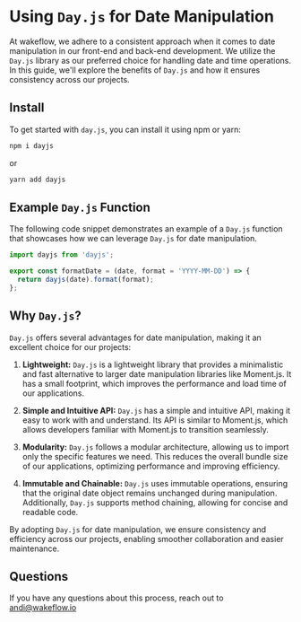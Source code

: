 # Using `Day.js` for Date Manipulation

At wakeflow, we adhere to a consistent approach when it comes to date manipulation in our front-end and back-end development. We utilize the `Day.js` library as our preferred choice for handling date and time operations. In this guide, we'll explore the benefits of `Day.js` and how it ensures consistency across our projects.

## Install
To get started with `day.js`, you can install it using npm or yarn:
```bash
npm i dayjs
```
or

```bash
yarn add dayjs
```

## Example `Day.js` Function

The following code snippet demonstrates an example of a `Day.js` function that showcases how we can leverage `Day.js` for date manipulation.

```javascript
import dayjs from 'dayjs';

export const formatDate = (date, format = 'YYYY-MM-DD') => {
  return dayjs(date).format(format);
};
```
## Why `Day.js`?

`Day.js` offers several advantages for date manipulation, making it an excellent choice for our projects:

1. **Lightweight:** `Day.js` is a lightweight library that provides a minimalistic and fast alternative to larger date manipulation libraries like Moment.js. It has a small footprint, which improves the performance and load time of our applications.

2. **Simple and Intuitive API:** `Day.js` has a simple and intuitive API, making it easy to work with and understand. Its API is similar to Moment.js, which allows developers familiar with Moment.js to transition seamlessly.

3. **Modularity:** `Day.js` follows a modular architecture, allowing us to import only the specific features we need. This reduces the overall bundle size of our applications, optimizing performance and improving efficiency.

4. **Immutable and Chainable:** `Day.js` uses immutable operations, ensuring that the original date object remains unchanged during manipulation. Additionally, `Day.js` supports method chaining, allowing for concise and readable code.

By adopting `Day.js` for date manipulation, we ensure consistency and efficiency across our projects, enabling smoother collaboration and easier maintenance.

## Questions
If you have any questions about this process, reach out to andi@wakeflow.io

